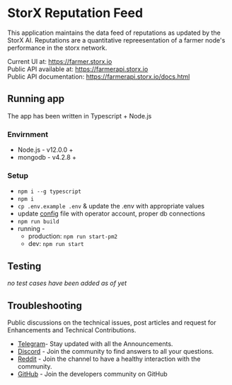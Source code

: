# StorX Reputation Feed

This application maintains the data feed of reputations as updated by the StorX AI. Reputations are a quantitative repreesentation of a farmer node's performance in the storx network.  

Current UI at: https://farmer.storx.io  
Public API available at: https://farmerapi.storx.io    
Public API documentation: https://farmerapi.storx.io/docs.html  


## Running app

The app has been written in Typescript + Node.js

### Envirnment

 - Node.js - v12.0.0 +
 - mongodb - v4.2.8 +

### Setup

 - `npm i --g typescript`
 - `npm i`
 - `cp .env.example .env` & update the .env with appropriate values
 - update [config](./src/config.ts) file with operator account, proper db connections  
 - `npm run build`  
 - running - 
    - production: `npm run start-pm2`
    - dev: `npm run start`  

## Testing

*no test cases have been added as of yet*
## Troubleshooting


Public discussions on the technical issues, post articles and request for Enhancements and Technical Contributions. 

- [Telegram](https://t.me/StorXNetwork)- Stay updated with all the Announcements.
- [Discord](https://discord.gg/ha4Jufj2Nm) - Join the community to find answers to all your questions.
- [Reddit](https://www.reddit.com/r/StorXNetwork) - Join the channel to have a healthy interaction with the community.
- [GitHub](https://github.com/StorXNetwork) - Join the developers community on GitHub
